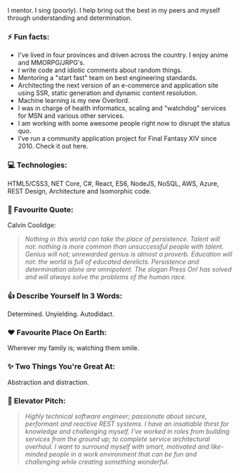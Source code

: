 I mentor. I sing (poorly). I help bring out the best in my peers and myself through understanding and determination.

### ⚡ Fun facts:
- I've lived in four provinces and driven across the country. I enjoy anime and MMORPG/JRPG's.
- I write code and idiotic comments about random things.
- Mentoring a "start fast" team on best engineering standards.
- Architecting the next version of an e-commerce and application site using SSR, static generation and dynamic content resolution.
- Machine learning is my new Overlord.
- I was in charge of health informatics, scaling and "watchdog" services for MSN and various other services.
- I am working with some awesome people right now to disrupt the status quo.
- I've run a community application project for Final Fantasy XIV since 2010. Check it out here.

### 💻 Technologies:
HTML5/CSS3, NET Core, C#, React, ES6, NodeJS, NoSQL, AWS, Azure, REST Design, Architecture and Isomorphic code.

### 💬 Favourite Quote:

Calvin Coolidge:
> _Nothing in this world can take the place of persistence. Talent will not: nothing is more common than unsuccessful people with talent. Genius will not; unrewarded genius is almost a proverb. Education will not: the world is full of educated derelicts. Persistence and determination alone are omnipotent. The slogan Press On! has solved and will always solve the problems of the human race._

### 👍 Describe Yourself In 3 Words:
Determined. Unyielding. Autodidact.

### ❤️ Favourite Place On Earth:
Wherever my family is; watching them smile.

### ✨ Two Things You're Great At:
Abstraction and distraction.

### 💭 Elevator Pitch:

> _Highly technical software engineer; passionate about secure, performant and reactive REST systems. I have an insatiable thirst for knowledge and challenging myself. I've worked in roles from building services from the ground up; to complete service architectural overhaul. I want to surround myself with smart, motivated and like-minded people in a work environment that can be fun and challenging while creating something wonderful._

<!--
**Icehunter/Icehunter** is a ✨ _special_ ✨ repository because its `README.md` (this file) appears on your GitHub profile.

Here are some ideas to get you started:

- 🔭 I’m currently working on ...
- 🌱 I’m currently learning ...
- 👯 I’m looking to collaborate on ...
- 🤔 I’m looking for help with ...
- 💬 Ask me about ...
- 📫 How to reach me: ...
- 😄 Pronouns: ...
- ⚡ Fun fact: ...
-->
